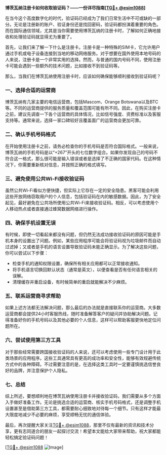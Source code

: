 **博茨瓦纳注册卡如何收取验证码？——一份详尽指南[[TG💪+ @esim1088](https://t.me/s/esim1088)]**

在当今这个高度数字化的时代，验证码已经成为了我们日常生活中不可或缺的一部分。无论是注册新的账户、验证身份还是找回密码，验证码都扮演着重要的角色。而在国际通信领域，尤其是当你需要使用博茨瓦纳的注册卡时，了解如何正确地接收和处理验证码就显得尤为重要了。

首先，让我们来了解一下什么是注册卡。注册卡是一种特殊的SIM卡，它允许用户通过手机或电子设备连接到当地的移动网络服务。对于想要在国外使用本地号码的人来说，注册卡是一个非常实用的选择。然而，与普通的国内号码不同，使用注册卡可能会遇到一些额外的技术问题，比如接收不到验证码等。

那么，当我们在博茨瓦纳使用注册卡时，应该如何确保能够顺利接收到验证码呢？

### **一、选择合适的运营商**
博茨瓦纳有几家主要的电信运营商，包括Mascom、Orange Botswana以及BTC等。不同的运营商提供的服务质量和覆盖范围可能有所不同。因此，在购买注册卡之前，建议先调查一下各个运营商的具体情况，比如信号强度、资费标准以及客服支持等。通常来说，选择一家口碑较好且覆盖面广的运营商会更加可靠。

### **二、确认手机号码格式**
在开始使用注册卡之前，请务必检查你的手机号码是否符合国际格式。一般来说，博茨瓦纳的手机号码是以“+267”开头的七位数字组合。如果你发现自己的号码不符合这一格式，那么很可能是输入错误或者是选择了不正确的国家代码。在这种情况下，你需要重新核对信息，并按照正确的格式填写。

### **三、避免使用公共Wi-Fi接收验证码**
虽然公共Wi-Fi看似方便快捷，但实际上它存在一定的安全隐患。黑客可能会利用这些开放网络窃取用户的个人信息，包括验证码在内的敏感数据。因此，为了安全起见，最好避免在公共场所使用公共Wi-Fi来接收验证码。相反，可以考虑使用个人移动热点或者直接通过蜂窝数据网络进行操作。

### **四、确保手机设置无误**
有时候，即使一切看起来都没有问题，但仍然无法成功接收验证码的原因可能是手机本身的设置出了问题。例如，某些应用程序可能会将验证码视为垃圾邮件而自动过滤掉；又或者是手机的语言设置导致验证码未能正确显示。为了解决这些问题，你可以尝试以下步骤：

- 检查手机的通知权限设置，确保所有相关应用都可以正常接收通知。
- 将手机语言切换回默认状态（通常是英文），以便查看是否有任何语言相关的误解。
- 清理缓存并重启设备，有时候简单的重启就能解决不少麻烦。

### **五、联系运营商寻求帮助**
如果上述方法都无法解决问题，那么最后的办法就是直接联系你的运营商。大多数运营商都会提供24小时客服热线，随时准备解答客户的疑问并协助解决问题。记得准备好你的手机号码以及其他必要的个人信息，这样可以帮助客服更快地定位问题所在。

### **六、尝试使用第三方工具**
对于那些经常需要跨国接收验证码的人来说，还可以考虑使用一些专门设计用于此类场景的应用程序。这些工具通常具有更高的成功率和安全性，能够有效规避传统方式中的各种障碍。不过需要注意的是，在选择这类工具时一定要谨慎挑选信誉良好的品牌，并注意保护个人隐私。

### **七、总结**
综上所述，要想顺利地在博茨瓦纳使用注册卡并接收验证码，我们需要从多个方面入手做好准备工作。无论是挑选合适的运营商、核实手机号码格式，还是调整手机设置甚至是借助第三方工具，都需要耐心细致地对待每一个细节。只有这样才能最大限度地减少不必要的麻烦，享受顺畅无忧的通信体验。

最后，再次提醒大家关注[TG💪+ @esim1088](https://t.me/s/esim1088)，那里不仅有最新的资讯和技术分享，更有志同道合的朋友一起探讨交流！希望本文能给大家带来帮助，祝大家都能轻松搞定验证码问题！

[[TG💪+ @esim1088](https://t.me/s/esim1088) ![Image](https://i.postimg.cc/4NQfJmqS/Snipaste-2025-05-13-00-14-12.png)]